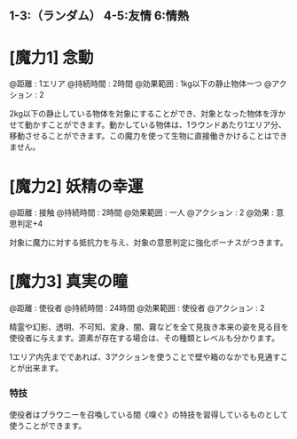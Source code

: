 ## 1-3:（ランダム）	4-5:友情	6:情熱

# [魔力1] 念動

@距離 : 1エリア	@持続時間 : 2時間	@効果範囲 : 1kg以下の静止物体一つ	@アクション : 2

2kg以下の静止している物体を対象にすることができ、対象となった物体を浮かせて動かすことができます。動かしている物体は、1ラウンドあたり1エリア分、移動させることができます。この魔力を使って生物に直接働きかけることはできません。

# [魔力2] 妖精の幸運

@距離 : 接触	@持続時間 : 2時間	@効果範囲 : 一人	@アクション : 2	@効果 : 意思判定+4

対象に魔力に対する抵抗力を与え、対象の意思判定に強化ボーナスがつきます。

# [魔力3] 真実の瞳

@距離 : 使役者	@持続時間 : 24時間	@効果範囲 : 使役者	@アクション : 2

精霊や幻影、透明、不可知、変身、闇、霧などを全て見抜き本来の姿を見る目を使役者に与えます。源素が存在する場合は、その種類とレベルも分かります。

1エリア内先までであれば、3アクションを使うことで壁や箱のなかでも見通すことが出来ます。

### 特技

使役者はブラウニーを召喚している間《嗅ぐ》の特技を習得しているものとして使うことができます。
